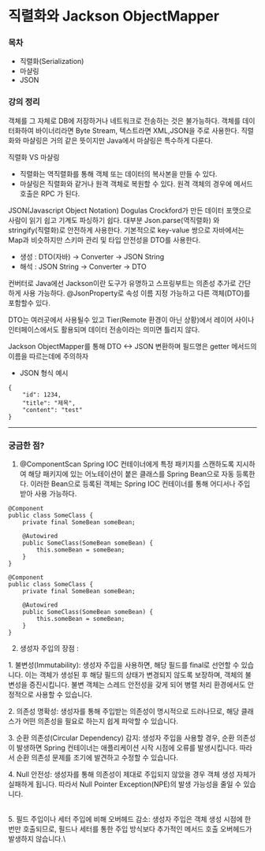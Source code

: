 # 직렬화와 Jackson ObjectMapper

### 목차

* 직렬화(Serialization)
* 마샬링
* JSON

### 강의 정리

객체를 그 자체로 DB에 저장하거나 네트워크로 전송하는 것은 불가능하다. 객체를 데이터화하여 바이너리라면 Byte Stream, 텍스트라면 XML,JSON을 주로 사용한다. 직렬화와 마샬링은 거의 같은 뜻이지만 Java에서 마샬링은 특수하게 다룬다.

직렬화 VS 마샬링

* 직렬화는 역직렬화를 통해 객체 또는 데이터의 복사본을 만들 수 있다.
* 마샬링은 직렬화와 같거나 원격 객체로 복원할 수 있다. 원격 객체의 경우에 메서드 호출은 RPC 가 된다.

JSON(Javascript Object Notation) Dogulas Crockford가 만든 데이터 포맷으로 사람이 읽기 쉽고 기계도 파싱하기 쉽다. 대부분 Json.parse(역직렬화) 와 stringify(직렬화)로 안전하게 사용한다. 기본적으로 key-value 쌍으로 자바에서는 Map과 비슷하지만 스키마 관리 및 타입 안전성을 DTO를 사용한다.

* 생성 : DTO(자바) -> Converter -> JSON String
* 해석 : JSON String -> Converter -> DTO

컨버터로 Java에선 Jackson이란 도구가 유명하고 스프링부트는 의존성 추가로 간단하게 사용 가능하다. @JsonProperty로 속성 이름 지정 가능하고 다른 객체(DTO)를 포함할수 있다.

DTO는 여러곳에서 사용될수 있고 Tier(Remote 환경이 아닌 상황)에서 레이어 사이나 인터페이스에서도 활용되며 데이터 전송이라는 의미면 틀리지 않다.

Jackson ObjectMapper를 통해 DTO <-> JSON 변환하며 필드명은 getter 메서드의 이름을 따르는데에 주의하자

* JSON 형식 예시

```
{
    "id": 1234,
    "title": "제목",
    "content": "test"
}
```

***

### 궁금한 점?

1. @ComponentScan Spring IOC 컨테이너에게 특정 패키지를 스캔하도록 지시하여 해당 패키지에 있는 어노테이션이 붙은 클래스를 Spring Bean으로 자동 등록한다. 이러한 Bean으로 등록된 객체는 Spring IOC 컨테이너를 통해 어디서나 주입 받아 사용 가능하다.

```
@Component
public class SomeClass {
    private final SomeBean someBean;

    @Autowired
    public SomeClass(SomeBean someBean) {
        this.someBean = someBean;
    }
}

@Component
public class SomeClass {
    private final SomeBean someBean;

    @Autowired
    public SomeClass(SomeBean someBean) {
        this.someBean = someBean;
    }
}
```

2. 생성자 주입의 장점 :

&#x20;  1\. 불변성(Immutability): 생성자 주입을 사용하면, 해당 필드를 final로 선언할 수 있습니다. 이는 객체가 생성된 후 해당 필드의 상태가 변경되지 않도록 보장하며, 객체의 불변성을 증진시킵니다. 불변 객체는 스레드 안전성을 갖게 되어 병렬 처리 환경에서도 안정적으로 사용할 수 있습니다.

&#x20;  2\. 의존성 명확성: 생성자를 통해 주입받는 의존성이 명시적으로 드러나므로, 해당 클래스가 어떤 의존성을 필요로 하는지 쉽게 파악할 수 있습니다.

&#x20;  3\. 순환 의존성(Circular Dependency) 감지: 생성자 주입을 사용할 경우, 순환 의존성이 발생하면 Spring 컨테이너는 애플리케이션 시작 시점에 오류를 발생시킵니다. 따라서 순환 의존성 문제를 조기에 발견하고 수정할 수 있습니다.

&#x20;  4\. Null 안전성: 생성자를 통해 의존성이 제대로 주입되지 않았을 경우 객체 생성 자체가 실패하게 됩니다. 따라서 Null Pointer Exception(NPE)의 발생 가능성을 줄일 수 있습니다.

\
&#x20;  5\. 필드 주입이나 세터 주입에 비해 오버헤드 감소: 생성자 주입은 객체 생성 시점에 한 번만 호출되므로, 필드나 세터를 통한 주입 방식보다 추가적인 메서드 호출 오버헤드가 발생하지 않습니다.\
